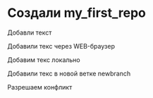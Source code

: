 ﻿# Создали my_first_repo

Добавли текст

Добавили текс через WEB-браузер

Добавим текс локально

Добавили текс в новой ветке newbranch

Разрешаем конфликт
